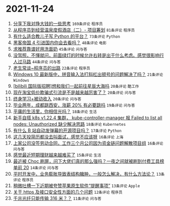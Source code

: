 # 2021-11-24

1. [分享下我对挣大钱的一些思考](https://www.v2ex.com/t/817584) `169条评论` `程序员`
1. [从程序员到经营温泉度假酒店（二）- 项目筹划](https://www.v2ex.com/t/817581) `81条评论` `程序员`
1. [有什么适合教儿子写 Python 的平台？](https://www.v2ex.com/t/817546) `73条评论` `Python`
1. [黑客帝国 4 引进国内你会去看吗？](https://www.v2ex.com/t/817561) `48条评论` `电影`
1. [求推荐靠谱好用洗面奶](https://www.v2ex.com/t/817545) `45条评论` `问与答`
1. [没驾照，不懂就问，前面绿灯的时候允许右转是出于什么考虑。感觉很影响行人过马路](https://www.v2ex.com/t/817544) `44条评论` `问与答`
1. [老生常谈~程序员的出路](https://www.v2ex.com/t/817624) `22条评论` `程序员`
1. [Windows 10 最新版中，拼音输入法打斜杠出顿号的问题解决了吗？](https://www.v2ex.com/t/817600) `21条评论` `Windows`
1. [[bilibili 国际版招聘]想和我们一起前往星辰大海吗](https://www.v2ex.com/t/817629) `20条评论` `酷工作`
1. [现在淘宝低价欺骗式引流是不是越来越厉害了？](https://www.v2ex.com/t/817619) `20条评论` `问与答`
1. [终身学习+被动收入](https://www.v2ex.com/t/817554) `20条评论` `问与答`
1. [毕业两年，成都跳西安，涨薪 20% 有必要跳吗](https://www.v2ex.com/t/817541) `19条评论` `问与答`
1. [平庸的生活里，你相信光吗？](https://www.v2ex.com/t/817634) `18条评论` `生活`
1. [新手自搭 k8s v1.22.4 集群， kube-controller-manager 报 Failed to list all nodes: Unauthorized 缺少解决思路](https://www.v2ex.com/t/817579) `18条评论` `Kubernetes`
1. [有什么 B 站自动发弹幕的开源项目吗？](https://www.v2ex.com/t/817552) `17条评论` `Python`
1. [这几天投简历都没去叫面试，感觉不应该呀](https://www.v2ex.com/t/817628) `16条评论` `上海`
1. [上家公司没签劳动合同，工作三个月公司因为资金链问题解散项目组](https://www.v2ex.com/t/817557) `16条评论` `问与答`
1. [感觉最近短期理财越来越难买了](https://www.v2ex.com/t/817620) `15条评论` `生活`
1. [最近被 Choc 刷屏，问下大佬们真的那么强吗？一夜之间就被刷到付费工具榜单前 20](https://www.v2ex.com/t/817623) `14条评论` `问与答`
1. [平时开发中，业务膨胀导致表结构臃肿，一般怎么解决，有什么方法论？](https://www.v2ex.com/t/817621) `13条评论` `程序员`
1. [稍微吐槽一下近期被夸赞苹果原生软件“提醒事项”](https://www.v2ex.com/t/817607) `13条评论` `Apple`
1. [关于 https 及接口安全性方面的几个问题](https://www.v2ex.com/t/817595) `12条评论` `程序员`
1. [千兆光纤只能传输 316 米？？](https://www.v2ex.com/t/817556) `11条评论` `问与答`
